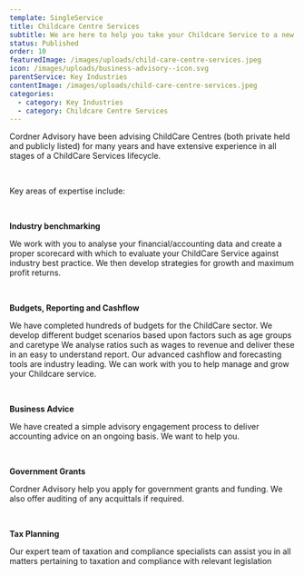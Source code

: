 ```yaml
---
template: SingleService
title: Childcare Centre Services
subtitle: We are here to help you take your Childcare Service to a new level
status: Published
order: 10
featuredImage: /images/uploads/child-care-centre-services.jpeg
icon: /images/uploads/business-advisory--icon.svg
parentService: Key Industries
contentImage: /images/uploads/child-care-centre-services.jpeg
categories:
  - category: Key Industries
  - category: Childcare Centre Services
---
```

Cordner Advisory have been advising ChildCare Centres (both private held and publicly listed) for many years and have extensive experience in all stages of a ChildCare Services lifecycle.

<br /> 

Key areas of expertise include:

<br /> 

**Industry benchmarking**

We work with you to analyse your financial/accounting data and create a proper scorecard with which to evaluate your ChildCare Service against industry best practice. We then develop strategies for growth and maximum profit returns.

<br /> 

**Budgets, Reporting and Cashflow**

We have completed hundreds of budgets for the ChildCare sector. We develop different budget scenarios based upon factors such as age groups and caretype We analyse ratios such as wages to revenue and deliver these in an easy to understand report. Our advanced cashflow and forecasting tools are industry leading. We can work with you to help manage and grow your Childcare service.

<br /> 

**Business Advice**

We have created a simple advisory engagement process to deliver accounting advice on an ongoing basis. We want to help you.

<br /> 

**Government Grants**

Cordner Advisory help you apply for government grants and funding. We also offer auditing of any acquittals if required.

<br /> 

**Tax Planning**

Our expert team of taxation and compliance specialists can assist you in all matters pertaining to taxation and compliance with relevant legislation

